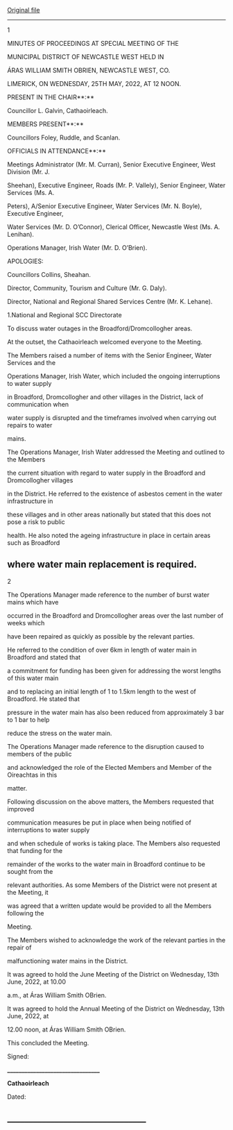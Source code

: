 [Original file](https://www.limerick.ie/sites/default/files/media/documents/2022-06/01-Minutes-Special-Meeting-25-05-2022.pdf)

---
1

MINUTES OF PROCEEDINGS AT SPECIAL MEETING OF THE

MUNICIPAL DISTRICT OF NEWCASTLE WEST HELD IN

ÁRAS WILLIAM SMITH OBRIEN, NEWCASTLE WEST, CO.

LIMERICK, ON WEDNESDAY, 25TH MAY, 2022, AT 12 NOON.

PRESENT IN THE CHAIR**:**

Councillor L. Galvin, Cathaoirleach.

MEMBERS PRESENT**:**

Councillors Foley, Ruddle, and Scanlan.

OFFICIALS IN ATTENDANCE**:**

Meetings Administrator (Mr. M. Curran), Senior Executive Engineer, West Division (Mr. J.

Sheehan), Executive Engineer, Roads (Mr. P. Vallely), Senior Engineer, Water Services (Ms. A.

Peters), A/Senior Executive Engineer, Water Services (Mr. N. Boyle), Executive Engineer,

Water Services (Mr. D. O’Connor), Clerical Officer, Newcastle West (Ms. A. Lenihan).

Operations Manager, Irish Water (Mr. D. O’Brien).

APOLOGIES:

Councillors Collins, Sheahan.

Director, Community, Tourism and Culture (Mr. G. Daly).

Director, National and Regional Shared Services Centre (Mr. K. Lehane).

1.National and Regional SCC Directorate

To discuss water outages in the Broadford/Dromcollogher areas.

At the outset, the Cathaoirleach welcomed everyone to the Meeting.

The Members raised a number of items with the Senior Engineer, Water Services and the

Operations Manager, Irish Water, which included the ongoing interruptions to water supply

in Broadford, Dromcollogher and other villages in the District, lack of communication when

water supply is disrupted and the timeframes involved when carrying out repairs to water

mains.

The Operations Manager, Irish Water addressed the Meeting and outlined to the Members

the current situation with regard to water supply in the Broadford and Dromcollogher villages

in the District. He referred to the existence of asbestos cement in the water infrastructure in

these villages and in other areas nationally but stated that this does not pose a risk to public

health. He also noted the ageing infrastructure in place in certain areas such as Broadford

where water main replacement is required.
---
2

The Operations Manager made reference to the number of burst water mains which have

occurred in the Broadford and Dromcollogher areas over the last number of weeks which

have been repaired as quickly as possible by the relevant parties.

He referred to the condition of over 6km in length of water main in Broadford and stated that

a commitment for funding has been given for addressing the worst lengths of this water main

and to replacing an initial length of 1 to 1.5km length to the west of Broadford. He stated that

pressure in the water main has also been reduced from approximately 3 bar to 1 bar to help

reduce the stress on the water main.

The Operations Manager made reference to the disruption caused to members of the public

and acknowledged the role of the Elected Members and Member of the Oireachtas in this

matter.

Following discussion on the above matters, the Members requested that improved

communication measures be put in place when being notified of interruptions to water supply

and when schedule of works is taking place. The Members also requested that funding for the

remainder of the works to the water main in Broadford continue to be sought from the

relevant authorities. As some Members of the District were not present at the Meeting, it

was agreed that a written update would be provided to all the Members following the

Meeting.

The Members wished to acknowledge the work of the relevant parties in the repair of

malfunctioning water mains in the District.

It was agreed to hold the June Meeting of the District on Wednesday, 13th June, 2022, at 10.00

a.m., at Áras William Smith OBrien.

It was agreed to hold the Annual Meeting of the District on Wednesday, 13th June, 2022, at

12.00 noon, at Áras William Smith OBrien.

This concluded the Meeting.

Signed:

**\_\_\_\_\_\_\_\_\_\_\_\_\_\_\_\_\_\_\_\_\_\_\_\_\_\_\_\_\_\_\_\_**

**Cathaoirleach**

Dated:

**\_\_\_\_\_\_\_\_\_\_\_\_\_\_\_\_\_\_\_\_\_\_\_\_\_\_\_\_\_\_\_\_**
---
